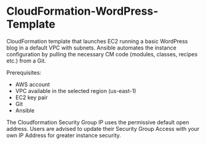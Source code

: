 # CloudFormation-WordPress-Template
CloudFormation template that launches EC2 running a basic WordPress blog in a default VPC with subnets. Ansible automates the instance configuration by pulling the necessary CM code (modules, classes, recipes etc.) from a Git. 

Prerequisites:
- AWS account 
- VPC available in the selected region (us-east-1)
- EC2 key pair
- Git
- Ansible

The Cloudformation Security Group IP uses the permissive default open address. Users are advised to update their Security Group Access with your own IP Address for greater instance security.
